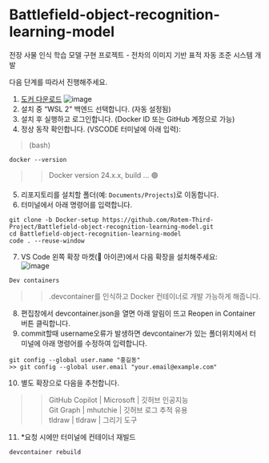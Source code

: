 # Battlefield-object-recognition-learning-model
전장 사물 인식 학습 모델 구현 프로젝트 - 전차의 이미지 기반 표적 자동 조준 시스템 개발

다음 단계를 따라서 진행해주세요.

1. [도커 다운로드](https://www.docker.com/products/docker-desktop)
![image](https://github.com/user-attachments/assets/4c7ede5c-cbd5-4f7e-98bf-facce0cff1c3)
2. 설치 중 “WSL 2” 백엔드 선택합니다. (자동 설정됨)
3. 설치 후 실행하고 로그인합니다. (Docker ID 또는 GitHub 계정으로 가능)
4. 정상 동작 확인합니다. (VSCODE 터미널에 아래 입력):<br>
>(bash)
<pre><code>docker --version</code></pre>
>>Docker version 24.x.x, build ... 🟢
5. 리포지토리를 설치할 폴더(예: `Documents/Projects`)로 이동합니다.
6. 터미널에서 아래 명령어를 입력합니다.
<pre><code>git clone -b Docker-setup https://github.com/Rotem-Third-Project/Battlefield-object-recognition-learning-model.git
cd Battlefield-object-recognition-learning-model
code . --reuse-window
</code></pre>
7. VS Code 왼쪽 확장 마켓(🧩 아이콘)에서 다음 확장을 설치해주세요:<br>
![image](https://github.com/user-attachments/assets/1931a5bd-6c69-446a-8335-7ea325c44e06)
<pre><code>Dev containers</code></pre>
>>.devcontainer를 인식하고 Docker 컨테이너로 개발 가능하게 해줍니다.
8. 편집창에서 devcontainer.json을 열면 아래 알림이 뜨고 Reopen in Container 버튼 클릭합니다.
9. commit할때 username오류가 발생하면 devcontainer가 있는 폴더위치에서 터미널에 아래 명령어를 수정하여 입력합니다.
<pre><code>git config --global user.name "홍길동"
>> git config --global user.email "your.email@example.com"
</code></pre>
10. 별도 확장으로 다음을 추천합니다.
>>	GitHub Copilot | Microsoft | 깃허브 인공지능<br>
>>  Git Graph | mhutchie | 깃허브 로그 추적 유용<br>
>>  tldraw | tldraw | 그리기 도구
11. *요청 시에만 터미널에 컨테이너 재빌드
<pre><code>devcontainer rebuild</code></pre>
